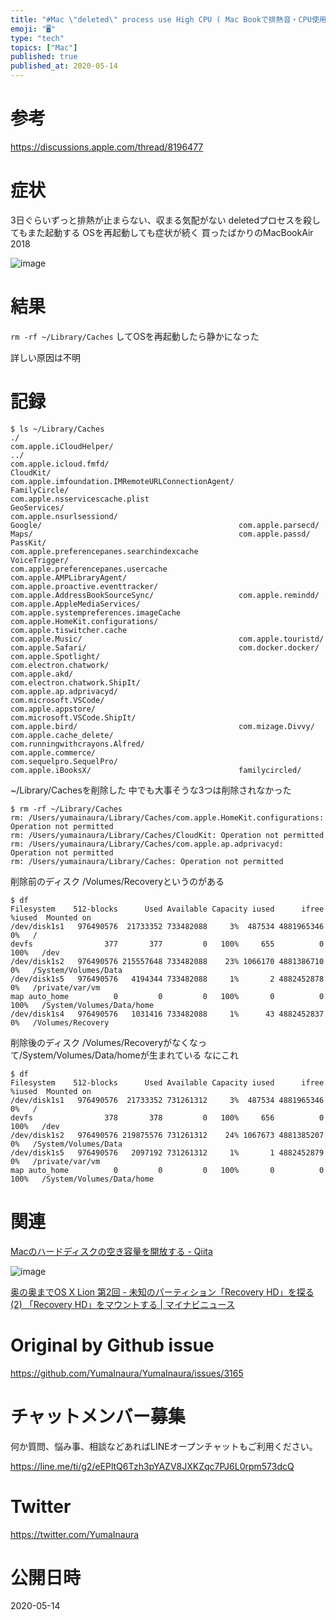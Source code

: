 ```yaml
---
title: "#Mac \"deleted\" process use High CPU ( Mac Bookで排熱音・CPU使用が止まらなかった時の記録 )"
emoji: "🖥"
type: "tech"
topics: ["Mac"]
published: true
published_at: 2020-05-14
---
```


# 参考

https://discussions.apple.com/thread/8196477


# 症状

3日ぐらいずっと排熱が止まらない、収まる気配がない
deletedプロセスを殺してもまた起動する
OSを再起動しても症状が続く
買ったばかりのMacBookAir 2018


![image](https://user-images.githubusercontent.com/13635059/81752994-b6028580-94ed-11ea-9a28-09315a0963e5.png)


# 結果


`rm -rf ~/Library/Caches` してOSを再起動したら静かになった

詳しい原因は不明

# 記録

```
$ ls ~/Library/Caches
./                                                 com.apple.iCloudHelper/
../                                                com.apple.icloud.fmfd/
CloudKit/                                          com.apple.imfoundation.IMRemoteURLConnectionAgent/
FamilyCircle/                                      com.apple.nsservicescache.plist
GeoServices/                                       com.apple.nsurlsessiond/
Google/                                            com.apple.parsecd/
Maps/                                              com.apple.passd/
PassKit/                                           com.apple.preferencepanes.searchindexcache
VoiceTrigger/                                      com.apple.preferencepanes.usercache
com.apple.AMPLibraryAgent/                         com.apple.proactive.eventtracker/
com.apple.AddressBookSourceSync/                   com.apple.remindd/
com.apple.AppleMediaServices/                      com.apple.systempreferences.imageCache
com.apple.HomeKit.configurations/                  com.apple.tiswitcher.cache
com.apple.Music/                                   com.apple.touristd/
com.apple.Safari/                                  com.docker.docker/
com.apple.Spotlight/                               com.electron.chatwork/
com.apple.akd/                                     com.electron.chatwork.ShipIt/
com.apple.ap.adprivacyd/                           com.microsoft.VSCode/
com.apple.appstore/                                com.microsoft.VSCode.ShipIt/
com.apple.bird/                                    com.mizage.Divvy/
com.apple.cache_delete/                            com.runningwithcrayons.Alfred/
com.apple.commerce/                                com.sequelpro.SequelPro/
com.apple.iBooksX/                                 familycircled/
```

~/Library/Cachesを削除した
中でも大事そうな3つは削除されなかった

```
$ rm -rf ~/Library/Caches
rm: /Users/yumainaura/Library/Caches/com.apple.HomeKit.configurations: Operation not permitted
rm: /Users/yumainaura/Library/Caches/CloudKit: Operation not permitted
rm: /Users/yumainaura/Library/Caches/com.apple.ap.adprivacyd: Operation not permitted
rm: /Users/yumainaura/Library/Caches: Operation not permitted
```

削除前のディスク
/Volumes/Recoveryというのがある

```
$ df
Filesystem    512-blocks      Used Available Capacity iused      ifree %iused  Mounted on
/dev/disk1s1   976490576  21733352 733482088     3%  487534 4881965346    0%   /
devfs                377       377         0   100%     655          0  100%   /dev
/dev/disk1s2   976490576 215557648 733482088    23% 1066170 4881386710    0%   /System/Volumes/Data
/dev/disk1s5   976490576   4194344 733482088     1%       2 4882452878    0%   /private/var/vm
map auto_home          0         0         0   100%       0          0  100%   /System/Volumes/Data/home
/dev/disk1s4   976490576   1031416 733482088     1%      43 4882452837    0%   /Volumes/Recovery
```

削除後のディスク
/Volumes/Recoveryがなくなって/System/Volumes/Data/homeが生まれている
なにこれ

```
$ df
Filesystem    512-blocks      Used Available Capacity iused      ifree %iused  Mounted on
/dev/disk1s1   976490576  21733352 731261312     3%  487534 4881965346    0%   /
devfs                378       378         0   100%     656          0  100%   /dev
/dev/disk1s2   976490576 219875576 731261312    24% 1067673 4881385207    0%   /System/Volumes/Data
/dev/disk1s5   976490576   2097192 731261312     1%       1 4882452879    0%   /private/var/vm
map auto_home          0         0         0   100%       0          0  100%   /System/Volumes/Data/home
```

# 関連


[Macのハードディスクの空き容量を開放する - Qiita](https://qiita.com/kiyodori/items/0fcc87bb8ab1cb31c731)

![image](https://user-images.githubusercontent.com/13635059/81753207-44770700-94ee-11ea-835e-c7822dd448cb.png)

[奥の奥までOS X Lion 第2回 - 未知のパーティション「Recovery HD」を探る (2) 「Recovery HD」をマウントする | マイナビニュース](https://news.mynavi.jp/article/20110801-liondeep02/2)

# Original by Github issue

https://github.com/YumaInaura/YumaInaura/issues/3165











<!-- Update From Qiita API -->

# チャットメンバー募集


何か質問、悩み事、相談などあればLINEオープンチャットもご利用ください。

https://line.me/ti/g2/eEPltQ6Tzh3pYAZV8JXKZqc7PJ6L0rpm573dcQ





# Twitter


https://twitter.com/YumaInaura


<!-- Update From Qiita API -->



# 公開日時

2020-05-14
